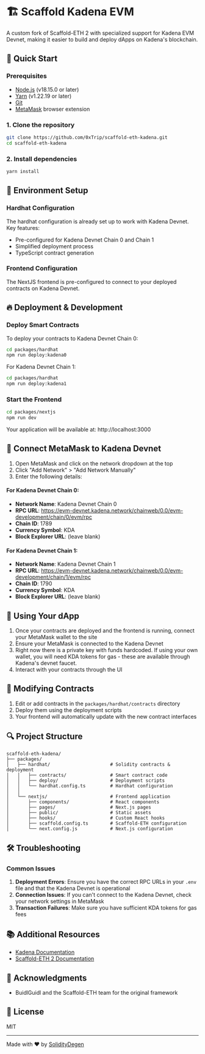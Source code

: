 # 🏗 Scaffold Kadena EVM

A custom fork of Scaffold-ETH 2 with specialized support for Kadena EVM Devnet, making it easier to build and deploy dApps on Kadena's blockchain.

## 🚀 Quick Start

### Prerequisites

- [Node.js](https://nodejs.org/en/) (v18.15.0 or later)
- [Yarn](https://yarnpkg.com/) (v1.22.19 or later)
- [Git](https://git-scm.com/downloads)
- [MetaMask](https://metamask.io/) browser extension

### 1. Clone the repository

```bash
git clone https://github.com/0xTrip/scaffold-eth-kadena.git
cd scaffold-eth-kadena
```

### 2. Install dependencies

```bash
yarn install
```

## 📝 Environment Setup

### Hardhat Configuration

The hardhat configuration is already set up to work with Kadena Devnet. Key features:

- Pre-configured for Kadena Devnet Chain 0 and Chain 1
- Simplified deployment process
- TypeScript contract generation

### Frontend Configuration

The NextJS frontend is pre-configured to connect to your deployed contracts on Kadena Devnet.

## 🔥 Deployment & Development

### Deploy Smart Contracts

To deploy your contracts to Kadena Devnet Chain 0:

```bash
cd packages/hardhat
npm run deploy:kadena0
```

For Kadena Devnet Chain 1:

```bash
cd packages/hardhat
npm run deploy:kadena1
```

### Start the Frontend

```bash
cd packages/nextjs
npm run dev
```

Your application will be available at: http://localhost:3000

## 🦊 Connect MetaMask to Kadena Devnet

1. Open MetaMask and click on the network dropdown at the top
2. Click "Add Network" > "Add Network Manually"
3. Enter the following details:

#### For Kadena Devnet Chain 0:

- **Network Name**: Kadena Devnet Chain 0
- **RPC URL**: https://evm-devnet.kadena.network/chainweb/0.0/evm-development/chain/0/evm/rpc
- **Chain ID**: 1789
- **Currency Symbol**: KDA
- **Block Explorer URL**: (leave blank)

#### For Kadena Devnet Chain 1:

- **Network Name**: Kadena Devnet Chain 1
- **RPC URL**: https://evm-devnet.kadena.network/chainweb/0.0/evm-development/chain/1/evm/rpc
- **Chain ID**: 1790
- **Currency Symbol**: KDA
- **Block Explorer URL**: (leave blank)

## 🚢 Using Your dApp

1. Once your contracts are deployed and the frontend is running, connect your MetaMask wallet to the site
2. Ensure your MetaMask is connected to the Kadena Devnet
3. Right now there is a private key with funds hardcoded. If using your own wallet, you will need KDA tokens for gas - these are available through Kadena's devnet faucet.
4. Interact with your contracts through the UI

## 🧰 Modifying Contracts

1. Edit or add contracts in the `packages/hardhat/contracts` directory
2. Deploy them using the deployment scripts
3. Your frontend will automatically update with the new contract interfaces

## 🔍 Project Structure

```
scaffold-eth-kadena/
├── packages/
│   ├── hardhat/                      # Solidity contracts & deployment
│   │   ├── contracts/                # Smart contract code
│   │   ├── deploy/                   # Deployment scripts
│   │   └── hardhat.config.ts         # Hardhat configuration
│   │
│   └── nextjs/                       # Frontend application
│       ├── components/               # React components
│       ├── pages/                    # Next.js pages
│       ├── public/                   # Static assets
│       ├── hooks/                    # Custom React hooks
│       ├── scaffold.config.ts        # Scaffold-ETH configuration
│       └── next.config.js            # Next.js configuration
```

## 🛠️ Troubleshooting

### Common Issues

1. **Deployment Errors**: Ensure you have the correct RPC URLs in your `.env` file and that the Kadena Devnet is operational
2. **Connection Issues**: If you can't connect to the Kadena Devnet, check your network settings in MetaMask
3. **Transaction Failures**: Make sure you have sufficient KDA tokens for gas fees

## 📚 Additional Resources

- [Kadena Documentation](https://docs.kadena.io/)
- [Scaffold-ETH 2 Documentation](https://docs.scaffoldeth.io/)

## 🙏 Acknowledgments

- BuidlGuidl and the Scaffold-ETH team for the original framework

## 📄 License

MIT

---

Made with ❤️ by [SolidityDegen](https://x.com/SolidityDegen)
